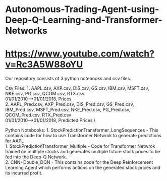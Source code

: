 # Autonomous-Trading-Agent-using-Deep-Q-Learning-and-Transformer-Networks
# https://www.youtube.com/watch?v=Rc3A5W88oYU

Our repository consists of 3 python notebooks and csv files.

Csv Files: 
    1. AAPL.csv, AXP.csv, DIS.csv, GS.csv, IBM.csv, MSFT.csv, NKE.csv, PG.csv, QCOM.csv, RTX.csv \
    01/01/2010-->01/01/2018, Prices \
    2. AAPL_Pred.csv, AXP_Pred.csv, DIS_Pred.csv, GS_Pred.csv, IBM_Pred.csv, MSFT_Pred.csv, NKE_Pred.csv, PG_Pred.csv, QCOM_Pred.csv, RTX_Pred.csv \
    01/01/2010-->01/01/2018, Predicted Prices \

Python Notebooks:
    1. StockPredictionTransformer_LongSequences - This contains code for how to use Transformer Netwrok to generate predictions for AAPL \
    1. StockPredictionTransformer_Multiple - Code for Transformer Netwrok trained on multiple stocks and generates multiple future stock prices to be fed into the Deep-Q Network. \
    2. CNN+Double_DQN - This contains code for the Deep Reinforcement Learning Agent which performs actions on the generated stock prices and its incurred profit.

